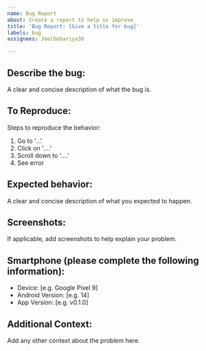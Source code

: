 ```yaml
---
name: Bug Report
about: Create a report to help us improve
title: 'Bug Report: [Give a title for bug]'
labels: bug
assignees: JeelDobariya38

---
```


## Describe the bug:
A clear and concise description of what the bug is.

## To Reproduce:
Steps to reproduce the behavior:
1. Go to '...'
2. Click on '....'
3. Scroll down to '....'
4. See error

## Expected behavior:
A clear and concise description of what you expected to happen.

## Screenshots:
If applicable, add screenshots to help explain your problem.

## Smartphone (please complete the following information):
 - Device: [e.g. Google Pixel 9]
 - Android Version: [e.g. 14]
 - App Version: [e.g. v0.1.0]

## Additional Context:
Add any other context about the problem here.
